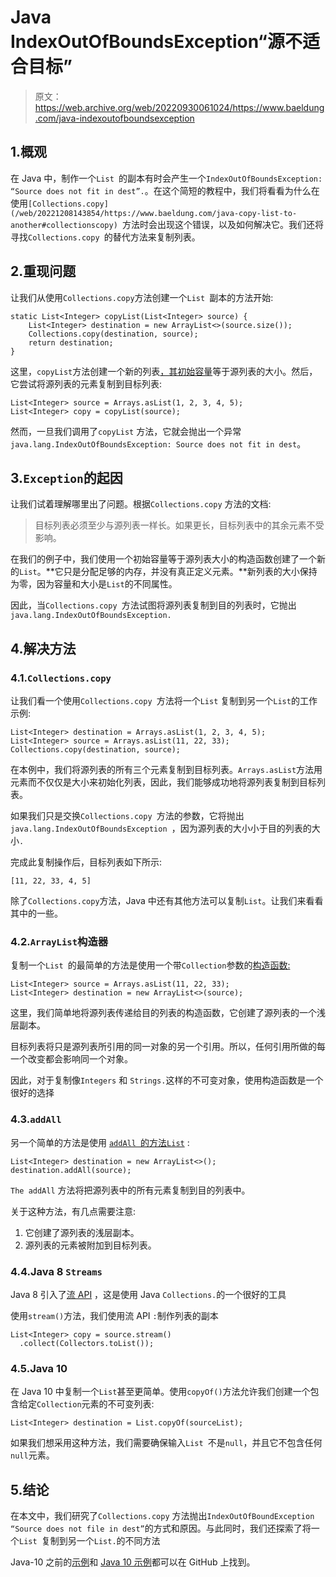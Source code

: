 # Java IndexOutOfBoundsException“源不适合目标”

> 原文：<https://web.archive.org/web/20220930061024/https://www.baeldung.com/java-indexoutofboundsexception>

## 1.概观

在 Java 中，制作一个`List `的副本有时会产生一个`IndexOutOfBoundsException: “Source does not fit in dest”.`。在这个简短的教程中，我们将看看为什么在使用`[Collections.copy](/web/20221208143854/https://www.baeldung.com/java-copy-list-to-another#collectionscopy) `方法时会出现这个错误，以及如何解决它。我们还将寻找`Collections.copy `的替代方法来复制列表。

## 2.重现问题

让我们从使用`Collections.copy`方法创建一个`List `副本的方法开始:

```
static List<Integer> copyList(List<Integer> source) {
    List<Integer> destination = new ArrayList<>(source.size());
    Collections.copy(destination, source);
    return destination;
}
```

这里，`copyList`方法创建一个新的列表[，其初始容量](/web/20221208143854/https://www.baeldung.com/java-arraylist#2-constructor-accepting-initial-capacity)等于源列表的大小。然后，它尝试将源列表的元素复制到目标列表:

```
List<Integer> source = Arrays.asList(1, 2, 3, 4, 5);
List<Integer> copy = copyList(source);
```

然而，一旦我们调用了`copyList` 方法，它就会抛出一个异常`java.lang.IndexOutOfBoundsException: Source does not fit in dest`。

## 3.`Exception`的起因

让我们试着理解哪里出了问题。根据`Collections.copy` 方法的文档:

> 目标列表必须至少与源列表一样长。如果更长，目标列表中的其余元素不受影响。

在我们的例子中，我们使用一个初始容量等于源列表大小的构造函数创建了一个新的`List`。**它只是分配足够的内存，并没有真正定义元素。**新列表的大小保持为零，因为容量和大小是`List`的不同属性。

因此，当`Collections.copy `方法试图将源列表复制到目的列表时，它抛出`java.lang.IndexOutOfBoundsException.`

## 4.解决方法

### 4.1.`Collections.copy`

让我们看一个使用`Collections.copy `方法将一个`List` 复制到另一个`List`的工作示例:

```
List<Integer> destination = Arrays.asList(1, 2, 3, 4, 5);
List<Integer> source = Arrays.asList(11, 22, 33);
Collections.copy(destination, source);
```

在本例中，我们将源列表的所有三个元素复制到目标列表。`Arrays.asList`方法用元素而不仅仅是大小来初始化列表，因此，我们能够成功地将源列表复制到目标列表。

如果我们只是交换`Collections.copy `方法的参数，它将抛出`java.lang.IndexOutOfBoundsException `，因为源列表的大小小于目的列表的大小`.`

完成此复制操作后，目标列表如下所示:

```
[11, 22, 33, 4, 5]
```

除了`Collections.copy`方法，Java 中还有其他方法可以复制`List`。让我们来看看其中的一些。

### 4.2.`ArrayList`构造器

复制一个`List `的最简单的方法是使用一个带`Collection`参数的[构造函数:](/web/20221208143854/https://www.baeldung.com/java-arraylist#3-constructor-accepting-collection)

```
List<Integer> source = Arrays.asList(11, 22, 33);
List<Integer> destination = new ArrayList<>(source);
```

这里，我们简单地将源列表传递给目的列表的构造函数，它创建了源列表的一个浅层副本。

目标列表将只是源列表所引用的同一对象的另一个引用。所以，任何引用所做的每一个改变都会影响同一个对象。

因此，对于复制像`Integers` 和 `Strings.`这样的不可变对象，使用构造函数是一个很好的选择

### 4.3.`addAll`

另一个简单的方法是使用 [`addAll `的方法`List`](/web/20221208143854/https://www.baeldung.com/java-arraylist#Adding) :

```
List<Integer> destination = new ArrayList<>();
destination.addAll(source);
```

`The addAll` 方法将把源列表中的所有元素复制到目的列表中。

关于这种方法，有几点需要注意:

1.  它创建了源列表的浅层副本。
2.  源列表的元素被附加到目标列表。

### 4.4.Java 8 `Streams`

Java 8 引入了[流 API](/web/20221208143854/https://www.baeldung.com/java-8-streams) ，这是使用 Java `Collections.`的一个很好的工具

使用`stream()`方法，我们使用流 API `:`制作列表的副本

```
List<Integer> copy = source.stream()
  .collect(Collectors.toList());
```

### 4.5.Java 10

在 Java 10 中复制一个`List`甚至更简单。使用`copyOf()`方法允许我们创建一个包含给定`Collection`元素的不可变列表:

```
List<Integer> destination = List.copyOf(sourceList);
```

如果我们想采用这种方法，我们需要确保输入`List `不是`null`，并且它不包含任何`null`元素。

## 5.结论

在本文中，我们研究了`Collections.copy` 方法抛出`IndexOutOfBoundException “Source does not file in dest”`的方式和原因。与此同时，我们还探索了将一个`List `复制到另一个`List.`的不同方法

Java-10 之前的[示例](https://web.archive.org/web/20221208143854/https://github.com/eugenp/tutorials/tree/master/core-java-modules/core-java-exceptions-3)和 [Java 10 示例](https://web.archive.org/web/20221208143854/https://github.com/eugenp/tutorials/tree/master/core-java-modules/core-java-10)都可以在 GitHub 上找到。
